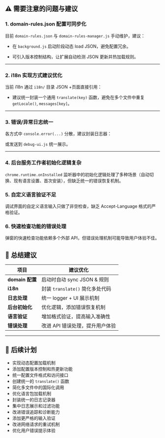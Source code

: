 ## ⚠️ 需要注意的问题与建议

### 1. **domain-rules.json 配置可同步化**

目前 `domain-rules.json` 与 `domain-rules-manager.js` 手动维护，建议：

- 在 `background.js` 启动阶段动态 load JSON，避免配置冗余。
    
- 可引入版本控制结构，让扩展自动检测 JSON 更新并热加载规则。

---

### 2. **i18n 实现方式建议优化**

当前 i18n 通过 `i18n/` 目录 JSON +页面直接引用：

- 建议统一封装一个通用 `translate(key)` 函数，避免在多个文件中重复 `getLocale()`, `messages[key]`。

---

### 3. **错误/异常日志统一**

各方式中 `console.error(...)` 分散，建议封装日志器：

或发送到 `debug-ui.js` 统一展示。

---

### 4. **后台服务工作者初始化逻辑复杂**

`chrome.runtime.onInstalled` 监听器中的初始化逻辑处理了多种场景（自动切换、现有语言设置、首次安装），但缺乏统一的错误恢复机制。

### 5. **自定义语言验证不足**

调试界面的自定义语言输入只做了非空检查，缺乏 Accept-Language 格式的严格验证。

### 6. **快速检查功能的错误处理**

弹窗的快速检查功能依赖多个外部 API，但错误处理机制可能导致用户体验不佳。

## 📌 总结建议

| 项目 | 建议优化 |
| --- | --- |
| **domain 配置** | 启动时自动 sync JSON & 规则 |
| **i18n** | 封装 `translate()` 简化多处代码 |
| **日志处理** | 统一 logger + UI 展示机制 |
| **后台初始化** | 优化逻辑，添加错误恢复机制 |
| **语言验证** | 增加格式验证，提高输入准确性 |
| **错误处理** | 改进 API 错误处理，提升用户体验 |

---

## 📝 后续计划

- 实现动态配置加载机制
- 添加配置版本控制和热更新功能
- 统一配置文件格式和访问接口
- 创建统一的 `translate()` 函数
- 简化多文件中的国际化调用
- 优化语言包加载机制
- 封装统一的日志记录器
- 集中日志展示和过滤功能
- 改进错误追踪和诊断能力
- 添加更严格的输入验证
- 改进网络请求的重试机制
- 优化用户错误提示体验
